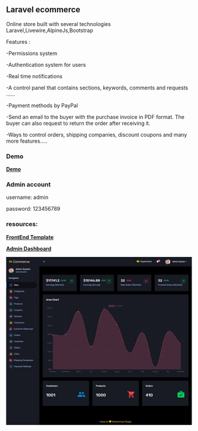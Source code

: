 ## Laravel ecommerce

Online store built with several technologies Laravel,Livewire,AlpineJs,Bootstrap

Features :

-Permissions system

-Authentication system for users

-Real time notifications

-A control panel that contains sections, keywords, comments and requests ......

-Payment methods by PayPal

-Send an email to the buyer with the purchase invoice in PDF format. The buyer can also request to return the order after receiving it.

-Ways to control orders, shipping companies, discount coupons and many more features.....

### Demo

**[Demo](https://m-commerce.ml)**

### Admin account
 
username: admin

password: 123456789

### resources:

**[FrontEnd Template](https://bootstrapious.com/p/boutique-bootstrap-e-commerce-template)**

**[Admin Dashboard](https://github.com/BootstrapDash/corona-free-dark-bootstrap-admin-template)**


<p align="center"><img src="https://raw.githubusercontent.com/Mohammed-Mojaly/laravel-ecommerce/master/admin.jpg"></p>
